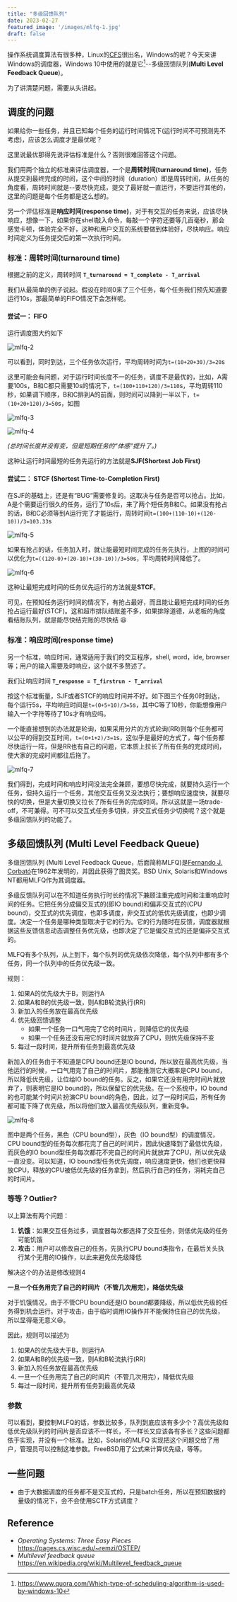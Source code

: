 ```yaml
---
title: "多级回馈队列"
date: 2023-02-27
featured_image: '/images/mlfq-1.jpg'
draft: false
---
```

操作系统调度算法有很多种，Linux的[CFS](https://en.wikipedia.org/wiki/Completely_Fair_Scheduler)很出名，Windows的呢？今天来讲Windows的调度器，Windows 10中使用的就是它[^win]--多级回馈队列(**Multi Level Feedback Queue**)。

为了讲清楚问题，需要从头讲起。

[^win]: https://www.quora.com/Which-type-of-scheduling-algorithm-is-used-by-windows-10

## 调度的问题
如果给你一些任务，并且已知每个任务的运行时间情况下(运行时间不可预测先不考虑)，应该怎么调度才是最优呢？

这里说最优那得先说评估标准是什么？否则很难回答这个问题。

我们用两个独立的标准来评估调度器，一个是**周转时间(turnaround time)**，任务从提交到最终完成的时间，这个中间的时间（duration）即是周转时间，从任务的角度看，周转时间就是--要尽快完成，提交了最好就一直运行，不要运行其他的，这里的问题是每个任务都是这么想的。

另一个评估标准是**响应时间(response time)**，对于有交互的任务来说，应该尽快响应，想像一下，如果你在shell敲入命令，每敲一个字符还要等几百毫秒，那会感觉卡顿，体验完全不好，这种和用户交互的系统要做到体验好，尽快响应。响应时间定义为任务提交后的第一次执行时间。

### 标准：周转时间(turnaround time)
根据之前的定义，周转时间 **`T_turnaround = T_complete - T_arrival`**

我们从最简单的例子说起。假设在时间0来了三个任务，每个任务我们预先知道要运行10s，那最简单的FIFO情况下会怎样呢。

#### 尝试一： FIFO
运行调度图大约如下

![mlfq-2](/images/mlfq-2.jpg)

可以看到，同时到达，三个任务依次运行，平均周转时间为`t=(10+20+30)/3=20`s

这里可能会有问题，对于运行时间长度不一的任务，调度不是最优的，比如，A需要100s，B和C都只需要10s的情况下，`t=(100+110+120)/3=110`s，平均周转110秒，如果调下顺序，B和C排到A的前面，则时间可以降到一半以下，`t=(10+20+120)/3=50`s，如图

![mlfq-3](/images/mlfq-3.jpg)

![mlfq-4](/images/mlfq-4.jpg)

*(总时间长度并没有变，但是短期任务的“体感“提升了。)*

这种让运行时间最短的任务先运行的方法就是**SJF(Shortest Job First)**

#### 尝试二： STCF (Shortest Time-to-Completion First)
在SJF的基础上，还是有“BUG“需要修复的。这取决与任务是否可以抢占。比如，A是个需要运行很久的任务，运行了10s后，来了两个短任务B和C。如果没有抢占的话，B和C必须等到A运行完了才能运行，周转时间`t=(100+(110-10)+(120-10))/3=103.33`s

![mlfq-5](/images/mlfq-5.jpg)

如果有抢占的话，任务加入时，就让能最短时间完成的任务先执行，上图的时间可以优化为`t=((120-0)+(20-10)+(30-10))/3=50`s，平均周转时间降低了。

![mlfq-6](/images/mlfq-6.jpg)

这种让最短完成时间的任务优先运行的方法就是**STCF**。

可见，在预知任务运行时间的情况下，有抢占最好，而且能让最短完成时间的任务抢占运行最好(STCF)。这和超市排队结账差不多，如果排除道德，从老板的角度看结账队列，就是能尽快结完账的尽快结 😆️

### 标准：响应时间(response time)
另一个标准，响应时间，通常适用于我们的交互程序，shell, word，ide, browser等；用户的输入需要及时响应，这个就不多赘述了。

我们让响应时间 **`T_response = T_firstrun - T_arrival`**

按这个标准衡量，SJF或者STCF的响应时间并不好。如下图三个任务0时到达，每个运行5s，平均响应时间是`t=(0+5+10)/3=5`s，其中C等了10秒，你能想像用户输入一个字符等待了10s才有响应吗。

一个能直接想到的办法就是轮询，如果采用分片的方式轮询(RR)则每个任务都可以公平的得到交互时间，`t=(0+1+2)/3=1`s，这似乎是最好的方式了，每个任务都尽快运行一阵，但是RR也有自己的问题，它本质上拉长了所有任务的完成时间，使大家的完成时间都往后拖了。

![mlfq-7](/images/mlfq-7.jpg)

我们得到，完成时间和响应时间没法完全兼顾，要想尽快完成，就要持久运行一个任务，但持久运行一个任务，其他交互任务又没法执行；要想响应速度快，就要尽快的切换，但是大量切换又拉长了所有任务的完成时间。所以这就是一场trade-off，不可兼得。可不可以交互式任务多切换，非交互式任务少切换呢？这个就是多级回馈队列的功能了。

## 多级回馈队列 (Multi Level Feedback Queue)
多级回馈队列 (Multi Level Feedback Queue，后面简称MLFQ)是[Fernando J. Corbató](https://en.wikipedia.org/wiki/Fernando_J._Corbat%C3%B3)在1962年发明的，并因此获得了图灵奖。BSD Unix, Solaris和Windows NT都用MLFQ作为其调度器。

多级反馈队列可以在不知道任务执行时长的情况下兼顾注重完成时间和注重响应时间的任务。它把任务分成偏交互式的(即IO bound)和偏非交互式的(CPU bound)，交互式的优先调度，也即多调度，非交互式的低优先级调度，也即少调度。决定一个任务是哪种类型取决于它的行为。它的行为随时在反馈，调度器就根据这些反馈信息动态调整任务优先级，也即决定了它是偏交互式的还是偏非交互式的。

MLFQ有多个队列，从上到下，每个队列的优先级依次降低，每个队列中都有多个任务，同一个队列中的任务优先级一致。

规则：

1. 如果A的优先级大于B，则运行A
2. 如果A和B的优先级一致，则A和B轮流执行(RR)
3. 新加入的任务放在最高优先级
4. 优先级回馈调整
    + 如果一个任务一口气用完了它的时间片，则降低它的优先级
    + 如果一个任务还没有用它的时间片就放弃了CPU，则优先级保持不变
5. 每过一段时间，提升所有任务到最高优先级

新加入的任务由于不知道是CPU bound还是IO bound，所以放在最高优先级，当他运行的时候，一口气用完了自己的时间片，那能推测它大概率是CPU bound，所以降低优先级，让位给IO bound的任务。反之，如果它还没有用完时间片就放弃了，则表明它是IO bound的，所以保留它的优先级。在一个系统中，IO bound的也可能某个时间片扮演CPU bound的角色，因此，过了一段时间后，所有任务都可能下降了优先级，所以将他们放入最高优先级队列，重新竞争。

![mlfq-8](/images/mlfq-8.jpg)

图中是两个任务，黑色（CPU bound型），灰色（IO bound型）的调度情况，CPU bound型的任务每次都花完了自己的时间片，因此快速降到了最低优先级，而灰色的IO bound型任务每次都花不完自己的时间片就放弃了CPU，所以优先级一直没变。可以知道，IO bound型任务优先调度，响应速度更快，他们也更快释放CPU，释放的CPU被低优先级的任务拿到，然后执行自己的任务，消耗完自己的时间片。

### 等等？Outlier?
以上算法有两个问题：

1. **饥饿**：如果交互任务过多，调度器每次都选择了交互任务，则低优先级的任务可能饥饿
2. **攻击**：用户可以修改自己的任务，先执行CPU bound类指令，在最后关头执行某个无用的IO操作，以此来避免优先级降低

解决这个的办法是修改规则4

**一旦一个任务用完了自己的时间片（不管几次用完），降低优先级**

对于饥饿情况，由于不管CPU bound还是IO bound都要降级，所以低优先级的任务得到机会运行。对于攻击，由于临时调用IO操作并不能保持住自己的优先级，所以显得毫无意义😄️。

因此，规则可以描述为

1. 如果A的优先级大于B，则运行A
2. 如果A和B的优先级一致，则A和B轮流执行(RR)
3. 新加入的任务放在最高优先级
4. 一旦一个任务用完了自己的时间片（不管几次用完），降低优先级
5. 每过一段时间，提升所有任务到最高优先级

### 参数
可以看到，要控制MLFQ的话，参数比较多，队列到底应该有多少个？高优先级和低优先级队列的时间片是否应该不一样长，不一样长又应该各有多长？这些问题都依于实现，并没有一个标准。比如，Solaris的MLFQ 实现把这个问题交给了用户，管理员可以控制这堆参数。FreeBSD用了公式来计算优先级，等等。

## 一些问题
+ 由于大数据调度的任务都不是交互式的，只是batch任务，所以在预知数据的量级的情况下，会不会使用SCTF方式调度？

## Reference

+ *Operating Systems: Three Easy Pieces* https://pages.cs.wisc.edu/~remzi/OSTEP/
+ *Multilevel feedback queue* https://en.wikipedia.org/wiki/Multilevel_feedback_queue
